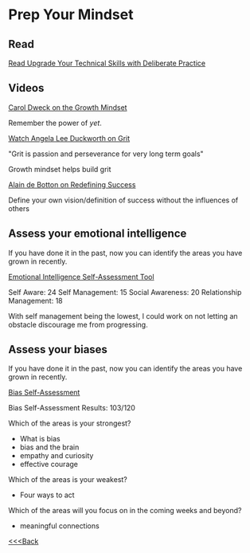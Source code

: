 # Prep Your Mindset

## Read

[Read Upgrade Your Technical Skills with Deliberate Practice](https://web.archive.org/web/20160616225417/http://www.happybearsoftware.com/upgrade-your-technical-skills-with-deliberate-practice)

## Videos

[Carol Dweck on the Growth Mindset](https://www.ted.com/talks/carol_dweck_the_power_of_believing_that_you_can_improve?language=en)

Remember the power of *yet*.

[Watch Angela Lee Duckworth on Grit](https://www.ted.com/talks/angela_lee_duckworth_grit_the_power_of_passion_and_perseverance)

"Grit is passion and perseverance for very long term goals"

Growth mindset helps build grit

[Alain de Botton on Redefining Success](https://www.ted.com/talks/alain_de_botton_a_kinder_gentler_philosophy_of_success)

Define your own vision/definition of success without the influences of others

## Assess your emotional intelligence

If you have done it in the past, now you can identify the areas you have grown in recently.

[Emotional Intelligence Self-Assessment Tool](https://codefellows.github.io/common_curriculum/prep_work/emotional-intelligence-assessment.html)

Self Aware: 24
Self Management: 15
Social Awareness: 20
Relationship Management: 18

With self management being the lowest, I could work on not letting an obstacle discourage me from progressing.

## Assess your biases

If you have done it in the past, now you can identify the areas you have grown in recently.

[Bias Self-Assessment](https://codefellows.github.io/common_curriculum/prep_work/bias-assessment.pdf)

Bias Self-Assessment Results: 103/120

Which of the areas is your strongest?

- What is bias
- bias and the brain
- empathy and curiosity
- effective courage

Which of the areas is your weakest?

- Four ways to act

Which of the areas will you focus on in
the coming weeks and beyond?

- meaningful connections

[<<<Back](README.md)